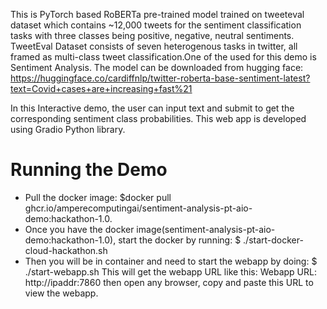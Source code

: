 This is PyTorch based RoBERTa pre-trained model trained on tweeteval dataset which contains ~12,000 tweets for the sentiment classification tasks with three classes being positive, negative, neutral sentiments. TweetEval Dataset consists of seven heterogenous tasks in twitter, all framed as multi-class tweet classification.One of the used for this demo is Sentiment Analysis. The model can be downloaded from hugging face: https://huggingface.co/cardiffnlp/twitter-roberta-base-sentiment-latest?text=Covid+cases+are+increasing+fast%21

In this Interactive demo, the user can input text and submit to get the corresponding sentiment class probabilities. This web app is developed using Gradio Python library.

 <h1> Running the Demo </h1>
 
 - Pull the docker image: $docker pull ghcr.io/amperecomputingai/sentiment-analysis-pt-aio-demo:hackathon-1.0.
 - Once you have the docker image(sentiment-analysis-pt-aio-demo:hackathon-1.0), start the docker by running: $ ./start-docker-cloud-hackathon.sh
 - Then you will be in container and need to start the webapp by doing: $ ./start-webapp.sh This will get the webapp URL like this: Webapp URL: http://ipaddr:7860 then open any browser, copy and paste this URL to view the webapp.
 

